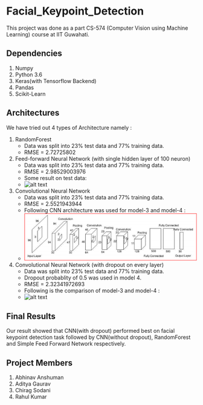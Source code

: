 # Facial_Keypoint_Detection

This project was done as a part CS-574 (Computer Vision using Machine Learning) course at IIT Guwahati.

## Dependencies
1. Numpy
2. Python 3.6
3. Keras(with Tensorflow Backend)
4. Pandas
5. Scikit-Learn

## Architectures 
We have tried out 4 types of Architecture namely :
1) RandomForest
   * Data was split into 23% test data and 77% training data.
   * RMSE = 2.72725802
2) Feed-forward Neural Network (with single hidden layer of 100 neuron)
   * Data was split into 23% test data and 77% training data.
   * RMSE = 2.98529003976
   * Some result on test data: 
   * ![alt text](http://danielnouri.org/media/kfkd/samples1.png)
3) Convolutional Neural Network 
   * Data was split into 23% test data and 77% training data.
   * RMSE = 2.5521943944
   * Following CNN architecture was used for model-3 and model-4 :
   * ![alt text](dataset/save.PNG)
4) Convolutional Neural Network (with dropout on every layer)
   * Data was split into 23% test data and 77% training data.
   * Dropout probablity of 0.5 was used in model 4.
   * RMSE = 2.32341972693
   * Following is the comparison of model-3 and model-4 :
   * ![alt text](http://danielnouri.org/media/kfkd/samples2.png)
   
## Final Results
   Our result showed that CNN(with dropout) performed best on facial keypoint detection task followed by CNN(without dropout),      RandomForest and Simple Feed Forward Network respectively.

## Project Members
1. Abhinav Anshuman
2. Aditya Gaurav
3. Chirag Sodani
4. Rahul Kumar
